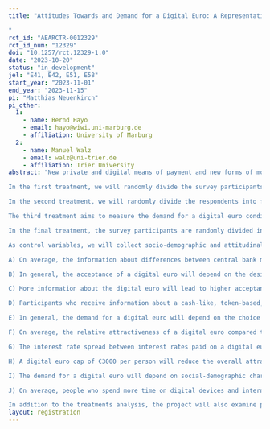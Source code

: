 ```yaml
---
title: "Attitudes Towards and Demand for a Digital Euro: A Representative Survey in France, Germany, and Italy
"
rct_id: "AEARCTR-0012329"
rct_id_num: "12329"
doi: "10.1257/rct.12329-1.0"
date: "2023-10-20"
status: "in_development"
jel: "E41, E42, E51, E58"
start_year: "2023-11-01"
end_year: "2023-11-15"
pi: "Matthias Neuenkirch"
pi_other:
  1:
    - name: Bernd Hayo
    - email: hayo@wiwi.uni-marburg.de
    - affiliation: University of Marburg
  2:
    - name: Manuel Walz
    - email: walz@uni-trier.de
    - affiliation: Trier University
abstract: "New private and digital means of payment and new forms of money are entering the payment market, gradually replacing cash payments and, thereby, the nominal anchor of current monetary systems. In order to maintain monetary autonomy and control over the nominal anchor, the European Central Bank (ECB) decided to introduce a digital euro in the near future. In the light of this development, we plan to conduct representative population surveys in France, Germany, and Italy to measure people’s attitudes towards and demand for the introduction of a digital euro. In these surveys, the size of which will be 2000 respondents per country, we will include four information treatments:
In the first treatment, we will randomly divide the survey participants into two groups: a treatment group that gets information about the difference between central bank money (cash) and private book money (bank deposits) and a control group that will not receive this information.
In the second treatment, we will randomly divide the respondents into four groups and provide each group with different information about hypothetical design choices of a digital euro. The first treatment group (control group) will receive no information; the second group will receive a definition of a possible digital euro; the third group will also receive this definition plus a hypothetical design of a deposit-like, account-based, hybrid-architecture digital euro; the last group will also receive this definition plus a hypothetical design of a cash-like, token-based, intermediated-architecture digital euro. 
The third treatment aims to measure the demand for a digital euro conditional on different spreads between the interest rates paid on a digital euro account and a current account. The survey participants are randomly divided into three groups. Each group will receive a different interest rate spread (0.1, 0.25, and 0.5 percentage points less than the interest rate paid on a digital euro account). This procedure is repeated for a positive interest rate spread (0.1, 0.25, and 0.5 percentage points higher interest rates paid on a digital euro account).
In the final treatment, the survey participants are randomly divided into two groups: a control group that receives no information and a treatment group that receives information about a digital euro cap of €3000 per person.
As control variables, we will collect socio-demographic and attitudinal variables, such as gender, age, income, regional distribution of the population in each country, migration status, education, financial literacy, income, wealth proxies, household size, attitudes towards the EU, internet use, and political preferences. Some of the hypotheses we want to test are the following:
A) On average, the information about differences between central bank money and book money leads to higher subjective uncertainty about bank failures.
B) In general, the acceptance of a digital euro will depend on the design choice.
C) More information about the digital euro will lead to higher acceptance of a digital euro.
D) Participants who receive information about a cash-like, token-based, intermediated-architecture digital euro are more likely to find that a digital euro will improve their privacy than participants in the treatment group with a deposit-like, account-based, hybrid digital euro.
E) In general, the demand for a digital euro will depend on the choice of a specific design.
F) On average, the relative attractiveness of a digital euro compared to current means of payment will depend on the design choice.
G) The interest rate spread between interest rates paid on a digital euro account and a current account will be positively correlated with the demand for a digital euro.
H) A digital euro cap of €3000 per person will reduce the overall attractiveness of the digital euro.
I) The demand for a digital euro will depend on social-demographic characteristics of the respondents.
J) On average, people who spend more time on digital devices and internet activities will demand more digital euros.
In addition to the treatments analysis, the project will also examine people’s attitudes towards the ECB and the European Union (EU) and their payment behaviour. We expect that survey participants who currently pay digitally will be more likely to demand a digital euro. In addition, respondents with negative attitudes towards the ECB and the EU are more likely to reject the digital euro."
layout: registration
---
```


